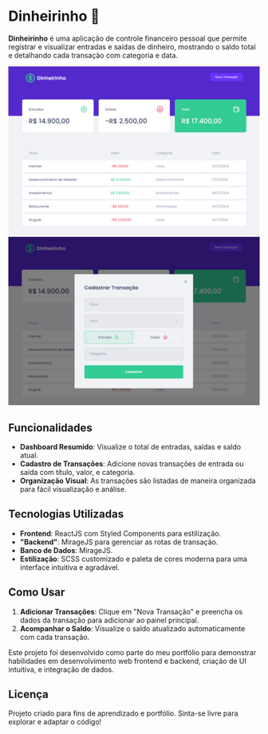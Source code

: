 # Dinheirinho 💸

**Dinheirinho** é uma aplicação de controle financeiro pessoal que permite registrar e visualizar entradas e saídas de dinheiro, mostrando o saldo total e detalhando cada transação com categoria e data.

![Screenshot da aplicação - Dashboard](./1.png)
![Screenshot da aplicação - Cadastro de Transação](./2.png)

## Funcionalidades

- **Dashboard Resumido**: Visualize o total de entradas, saídas e saldo atual.
- **Cadastro de Transações**: Adicione novas transações de entrada ou saída com título, valor, e categoria.
- **Organização Visual**: As transações são listadas de maneira organizada para fácil visualização e análise.

## Tecnologias Utilizadas

- **Frontend**: ReactJS com Styled Components para estilização.
- **"Backend"**: MirageJS para gerenciar as rotas de transação.
- **Banco de Dados**: MirageJS.
- **Estilização**: SCSS customizado e paleta de cores moderna para uma interface intuitiva e agradável.

## Como Usar

1. **Adicionar Transações**: Clique em "Nova Transação" e preencha os dados da transação para adicionar ao painel principal.
2. **Acompanhar o Saldo**: Visualize o saldo atualizado automaticamente com cada transação.

Este projeto foi desenvolvido como parte do meu portfólio para demonstrar habilidades em desenvolvimento web frontend e backend,
criação de UI intuitiva, e integração de dados.

## Licença

Projeto criado para fins de aprendizado e portfólio. Sinta-se livre para explorar e adaptar o código!
